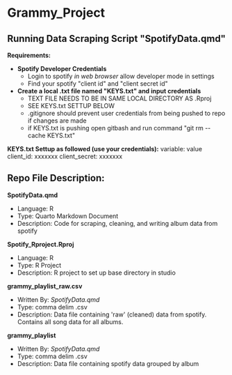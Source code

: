 # Grammy_Project

## Running Data Scraping Script "SpotifyData.qmd"
**Requirements:**
  - **Spotify Developer Credentials**
    - Login to spotify *in web browser* allow developer mode in settings
    - Find your spotify "client id" and "client secret id"
  - **Create a local .txt file named "KEYS.txt" and input credentials**
    - TEXT FILE NEEDS TO BE IN SAME LOCAL DIRECTORY AS .Rproj
    - SEE KEYS.txt SETTUP BELOW
    - .gitignore should prevent user credentials from being pushed to repo if changes are made
    - if KEYS.txt is pushing open gitbash and run command "git rm --cache KEYS.txt"

**KEYS.txt Settup as followed (use your credentials):**
variable: value
client_id: xxxxxxx
client_secret: xxxxxxx


## Repo File Description:
**SpotifyData.qmd**
- Language: R
- Type: Quarto Markdown Document
- Description: Code for scraping, cleaning, and writing album data from spotify

**Spotify_Rproject.Rproj**
- Language: R
- Type: R Project
- Description: R project to set up base directory in studio

**grammy_playlist_raw.csv**
- Written By: *SpotifyData.qmd*
- Type: comma delim .csv
- Description: Data file containing 'raw' (cleaned) data from spotify. Contains all song data for all albums.

**grammy_playlist**
- Written By: *SpotifyData.qmd*
- Type: comma delim .csv
- Description: Data file containing spotify data grouped by album




